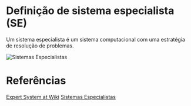 # Definição de sistema especialista (SE)

Um sistema especialista é um sistema computacional com uma estratégia de resolução de problemas.

![Sistemas Especialistas](http://www.dee.ufma.br/~lpaucar/teaching/ia2000-1/figs/se1.gif "Sistemas Especialistas")

# Referências

[Expert System at Wiki](https://en.wikipedia.org/wiki/Expert_system)
[Sistemas Especialistas](http://www.dee.ufma.br/~lpaucar/teaching/ia2000-1/cap4.html)
